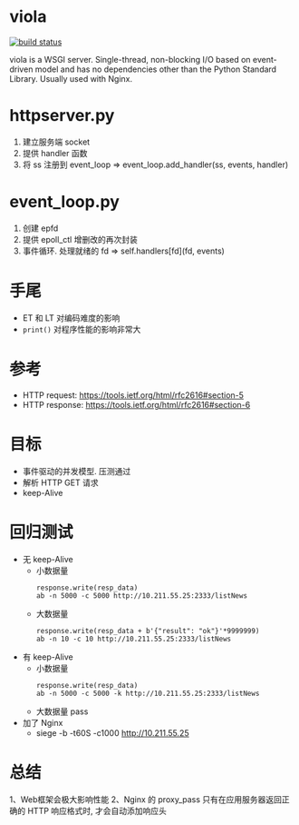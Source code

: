 # viola

[![build status](https://travis-ci.org/prprprus/viola.svg?branch=master)](https://travis-ci.org/prprprus/viola.svg?branch=master)

viola is a WSGI server. Single-thread, non-blocking I/O based on event-driven model and has no dependencies other than the Python Standard Library. Usually used with Nginx.

# httpserver.py
1. 建立服务端 socket
2. 提供 handler 函数
3. 将 ss 注册到 event_loop  => event_loop.add_handler(ss, events, handler)

# event_loop.py
1. 创建 epfd
2. 提供 epoll_ctl 增删改的再次封装
3. 事件循环. 处理就绪的 fd  => self.handlers[fd](fd, events)

# 手尾
- ET 和 LT 对编码难度的影响
- `print()` 对程序性能的影响非常大

# 参考
- HTTP request: https://tools.ietf.org/html/rfc2616#section-5
- HTTP response: https://tools.ietf.org/html/rfc2616#section-6

# 目标
- 事件驱动的并发模型. 压测通过
- 解析 HTTP GET 请求
- keep-Alive

# 回归测试
- 无 keep-Alive
    - 小数据量
        ```
        response.write(resp_data)
        ab -n 5000 -c 5000 http://10.211.55.25:2333/listNews
        ```
    - 大数据量
        ```
        response.write(resp_data + b'{"result": "ok"}'*9999999)
        ab -n 10 -c 10 http://10.211.55.25:2333/listNews
        ```
- 有 keep-Alive
    - 小数据量
        ```
        response.write(resp_data)
        ab -n 5000 -c 5000 -k http://10.211.55.25:2333/listNews
        ```
    - 大数据量
        pass
- 加了 Nginx
    - siege -b -t60S -c1000 http://10.211.55.25


# 总结
1、Web框架会极大影响性能
2、Nginx 的 proxy_pass 只有在应用服务器返回正确的 HTTP 响应格式时, 才会自动添加响应头